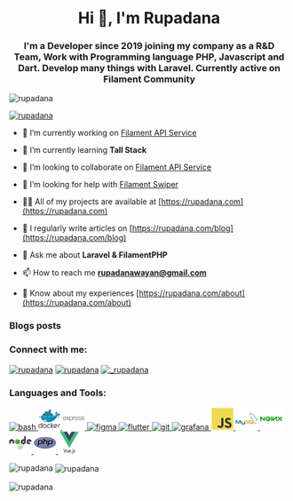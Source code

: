 <h1 align="center">Hi 👋, I'm Rupadana</h1>
<h3 align="center">I'm a Developer since 2019 joining my company as a R&D Team, Work with Programming language PHP, Javascript and Dart. Develop many things with Laravel. Currently active on Filament Community</h3>

<p align="left"> <img src="https://komarev.com/ghpvc/?username=rupadana&label=Profile%20views&color=0e75b6&style=flat" alt="rupadana" /> </p>

<p align="left"> <a href="https://github.com/ryo-ma/github-profile-trophy"><img src="https://github-profile-trophy.vercel.app/?username=rupadana" alt="rupadana" /></a> </p>

- 🔭 I’m currently working on [Filament API Service](https://github.com/rupadana/filament-api-service)

- 🌱 I’m currently learning **Tall Stack**

- 👯 I’m looking to collaborate on [Filament API Service](https://github.com/rupadana/filament-api-service)

- 🤝 I’m looking for help with [Filament Swiper](https://github.com/rupadana/filament-swiper)

- 👨‍💻 All of my projects are available at [https://rupadana.com](https://rupadana.com)

- 📝 I regularly write articles on [https://rupadana.com/blog](https://rupadana.com/blog)

- 💬 Ask me about **Laravel & FilamentPHP**

- 📫 How to reach me **rupadanawayan@gmail.com**

- 📄 Know about my experiences [https://rupadana.com/about](https://rupadana.com/about)

### Blogs posts
<!-- BLOG-POST-LIST:START -->
<!-- BLOG-POST-LIST:END -->

<h3 align="left">Connect with me:</h3>
<p align="left">
<a href="https://dev.to/rupadana" target="blank"><img align="center" src="https://raw.githubusercontent.com/rahuldkjain/github-profile-readme-generator/master/src/images/icons/Social/devto.svg" alt="rupadana" height="30" width="40" /></a>
<a href="https://linkedin.com/in/rupadana" target="blank"><img align="center" src="https://raw.githubusercontent.com/rahuldkjain/github-profile-readme-generator/master/src/images/icons/Social/linked-in-alt.svg" alt="rupadana" height="30" width="40" /></a>
<a href="https://instagram.com/_rupadana" target="blank"><img align="center" src="https://raw.githubusercontent.com/rahuldkjain/github-profile-readme-generator/master/src/images/icons/Social/instagram.svg" alt="_rupadana" height="30" width="40" /></a>
</p>

<h3 align="left">Languages and Tools:</h3>
<p align="left"> <a href="https://www.gnu.org/software/bash/" target="_blank" rel="noreferrer"> <img src="https://www.vectorlogo.zone/logos/gnu_bash/gnu_bash-icon.svg" alt="bash" width="40" height="40"/> </a> <a href="https://www.docker.com/" target="_blank" rel="noreferrer"> <img src="https://raw.githubusercontent.com/devicons/devicon/master/icons/docker/docker-original-wordmark.svg" alt="docker" width="40" height="40"/> </a> <a href="https://expressjs.com" target="_blank" rel="noreferrer"> <img src="https://raw.githubusercontent.com/devicons/devicon/master/icons/express/express-original-wordmark.svg" alt="express" width="40" height="40"/> </a> <a href="https://www.figma.com/" target="_blank" rel="noreferrer"> <img src="https://www.vectorlogo.zone/logos/figma/figma-icon.svg" alt="figma" width="40" height="40"/> </a> <a href="https://flutter.dev" target="_blank" rel="noreferrer"> <img src="https://www.vectorlogo.zone/logos/flutterio/flutterio-icon.svg" alt="flutter" width="40" height="40"/> </a> <a href="https://git-scm.com/" target="_blank" rel="noreferrer"> <img src="https://www.vectorlogo.zone/logos/git-scm/git-scm-icon.svg" alt="git" width="40" height="40"/> </a> <a href="https://grafana.com" target="_blank" rel="noreferrer"> <img src="https://www.vectorlogo.zone/logos/grafana/grafana-icon.svg" alt="grafana" width="40" height="40"/> </a> <a href="https://developer.mozilla.org/en-US/docs/Web/JavaScript" target="_blank" rel="noreferrer"> <img src="https://raw.githubusercontent.com/devicons/devicon/master/icons/javascript/javascript-original.svg" alt="javascript" width="40" height="40"/> </a> <a href="https://www.mysql.com/" target="_blank" rel="noreferrer"> <img src="https://raw.githubusercontent.com/devicons/devicon/master/icons/mysql/mysql-original-wordmark.svg" alt="mysql" width="40" height="40"/> </a> <a href="https://www.nginx.com" target="_blank" rel="noreferrer"> <img src="https://raw.githubusercontent.com/devicons/devicon/master/icons/nginx/nginx-original.svg" alt="nginx" width="40" height="40"/> </a> <a href="https://nodejs.org" target="_blank" rel="noreferrer"> <img src="https://raw.githubusercontent.com/devicons/devicon/master/icons/nodejs/nodejs-original-wordmark.svg" alt="nodejs" width="40" height="40"/> </a> <a href="https://www.php.net" target="_blank" rel="noreferrer"> <img src="https://raw.githubusercontent.com/devicons/devicon/master/icons/php/php-original.svg" alt="php" width="40" height="40"/> </a> <a href="https://vuejs.org/" target="_blank" rel="noreferrer"> <img src="https://raw.githubusercontent.com/devicons/devicon/master/icons/vuejs/vuejs-original-wordmark.svg" alt="vuejs" width="40" height="40"/> </a> </p>

<p><img align="left" src="https://github-readme-stats.vercel.app/api/top-langs?username=rupadana&show_icons=true&locale=en&layout=compact" alt="rupadana" /></p>

<p>&nbsp;<img align="center" src="https://github-readme-stats.vercel.app/api?username=rupadana&show_icons=true&locale=en" alt="rupadana" /></p>

<p><img align="center" src="https://github-readme-streak-stats.herokuapp.com/?user=rupadana&" alt="rupadana" /></p>
